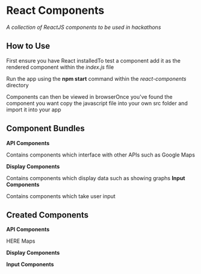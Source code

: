 # React Components
_A collection of ReactJS components to be used in hackathons_
## How to Use
First ensure you have React installedTo test a component add it as the rendered component within the _index.js_ file

Run the app using the **npm start** command within the _react-components_ directory

Components can then be viewed in browserOnce you've found the component you want copy the javascript file into your own src folder and import it into your app
## Component Bundles

**API Components**  

Contains components which interface with other APIs such as Google Maps 

**Display Components**   

Contains components which display data such as showing graphs
**Input Components** 

Contains components which take user input

 ## Created Components
 
**API Components**

HERE Maps

**Display Components**

**Input Components**
